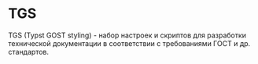 # TGS

TGS (Typst GOST styling)  - набор настроек и скриптов для разработки технической документации в соответствии с требованиями ГОСТ и др. стандартов.
